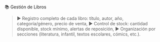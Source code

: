 📚 Gestión de Libros
> ► Registro completo de cada libro: título, autor, año, categoría/género, precio de venta,
> ► Control de stock: cantidad disponible, stock mínimo, alertas de reposición,
> ► Organización por secciones (literatura, infantil, textos escolares, cómics, etc.).